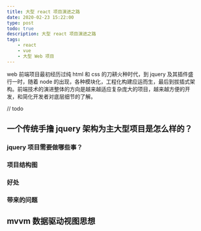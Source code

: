 ```yaml
---
title: 大型 react 项目演进之路
date: 2020-02-23 15:22:00
type: post
todo: true
description: 大型 react 项目演进之路
tags:
    - react
    - vue
    - 大型 Web 项目
---
```



web 前端项目最初经历过纯 html 和 css 的刀耕火种时代，到 jquery 及其插件盛行一时，随着 node 的出现，各种模块化，工程化构建应运而生，最后到拔插式架构。前端技术的演进整体的方向是越来越适应复杂庞大的项目，越来越方便的开发，和简化开发者对底层细节的了解。


// todo

## 一个传统手撸 jquery 架构为主大型项目是怎么样的？

### jquery 项目需要做哪些事？

### 项目结构图

### 好处

### 带来的问题


## mvvm 数据驱动视图思想
### 












